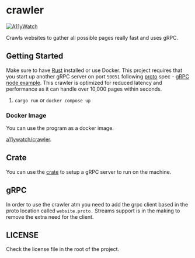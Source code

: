 # crawler

[![A11yWatch](https://circleci.com/gh/A11yWatch/crawler.svg?style=svg)](https://circleci.com/gh/A11yWatch/crawler)

Crawls websites to gather all possible pages really fast and uses gRPC.

## Getting Started

Make sure to have [Rust](https://doc.rust-lang.org/book/ch01-01-installation.html) installed or use Docker. This project requires that you start up another gRPC server on port `50051` following [proto](https://github.com/A11yWatch/crawler/blob/main/proto/website.proto) spec - [gRPC node example](https://github.com/A11yWatch/a11ywatch-core/blob/main/src/proto/website-server.ts). This crawler is optimized for reduced latency and performance as it can handle over 10,000 pages within seconds.

1. `cargo run` or `docker compose up`

### Docker Image

You can use the program as a docker image.

[a11ywatch/crawler](https://hub.docker.com/repository/docker/a11ywatch/crawler).

## Crate

You can use the [crate](https://crates.io/crates/website_crawler) to setup a gRPC server to run on the machine.

## gRPC

In order to use the crawler atm you need to add the grpc client based in the proto location called `website.proto.` Streams support is in the making to remove the extra need for the client.

## LICENSE

Check the license file in the root of the project.
